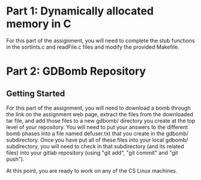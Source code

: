 # Part 1: Dynamically allocated memory in C

For this part of the assignment, you will need to complete the stub
functions in the sortInts.c and readFile.c files and modify the
provided Makefile.

# Part 2: GDBomb Repository

## Getting Started

For this part of the assignment, you will need to download a bomb
through the link on the assignment web page, extract the files from
the downloaded tar file, and add those files to a new gdbomb/
directory you create at the top level of your repository.  You will
need to put your answers to the different bomb phases into a file
named defuser.txt that you create in the gdbomb/ subdirectory.  Once
you have put all of these files into your local gdbomb/ subdirectory,
you will need to check in that subdirectory (and its related files)
into your gitlab repository (using "git add", "git commit" and "git
push").

At this point, you are ready to work on any of the CS Linux machines.
